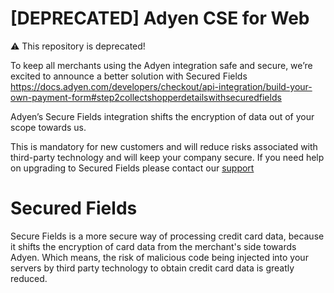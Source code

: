 # [DEPRECATED] Adyen CSE for Web

⚠️ This repository is deprecated!

To keep all merchants using the Adyen integration safe and secure, we’re excited to announce a better solution with Secured Fields https://docs.adyen.com/developers/checkout/api-integration/build-your-own-payment-form#step2collectshopperdetailswithsecuredfields 

Adyen’s Secure Fields integration shifts the encryption of data out of your scope towards us. 

This is mandatory for new customers and will reduce risks associated with third-party technology and will keep your company secure. If you need help on upgrading to Secured Fields please contact our  [support](https://support.adyen.com/hc/en-us/requests/new)

# Secured Fields
Secure Fields is a more secure way of processing credit card data, because it shifts the encryption of card data from the merchant's side towards Adyen. Which means, the risk of malicious code being injected into your servers by third party technology to obtain credit card data is greatly reduced.
